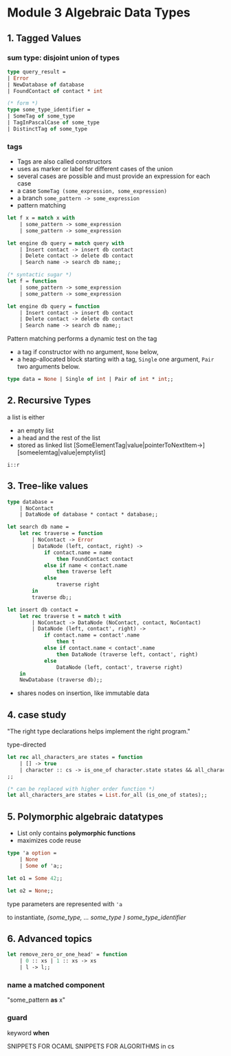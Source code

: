# Module 3 Algebraic Data Types

## 1. Tagged Values

### sum type: disjoint union of types

```ocaml
type query_result =
| Error
| NewDatabase of database
| FoundContact of contact * int

(* form *)
type some_type_identifier =
| SomeTag of some_type
| TagInPascalCase of some_type
| DistinctTag of some_type
```

### tags

- Tags are also called constructors
- uses as marker or label for different cases of the union
- several cases are possible and must provide an expression for each case
- a case `SomeTag (some_expression, some_expression)`
- a branch `some_pattern -> some_expression`
- pattern matching

```ocaml
let f x = match x with
    | some_pattern -> some_expression
    | some_pattern -> some_expression

let engine db query = match query with
    | Insert contact -> insert db contact
    | Delete contact -> delete db contact
    | Search name -> search db name;;

(* syntactic sugar *)
let f = function
    | some_pattern -> some_expression
    | some_pattern -> some_expression

let engine db query = function
    | Insert contact -> insert db contact
    | Delete contact -> delete db contact
    | Search name -> search db name;;
```

Pattern matching performs a dynamic test on the tag

- a tag if constructor with no argument, `None` below,
- a heap-allocated block starting with a tag, `Single` one argument, `Pair` two arguments below.

```ocaml
type data = None | Single of int | Pair of int * int;;
```

## 2. Recursive Types

a list is either

- an empty list
- a head and the rest of the list
- stored as linked list [SomeElementTag|value|pointerToNextItem->][someelemtag|value|emptylist]

`i::r`

## 3. Tree-like values

```ocaml
type database =
    | NoContact
    | DataNode of database * contact * database;;

let search db name =
    let rec traverse = function
        | NoContact -> Error
        | DataNode (left, contact, right) ->
            if contact.name = name
                then FoundContact contact
            else if name < contact.name
                then traverse left
            else
                traverse right
        in
        traverse db;;

let insert db contact =
    let rec traverse t = match t with
        | NoContact -> DataNode (NoContact, contact, NoContact)
        | DataNode (left, contact', right) ->
            if contact.name = contact'.name
                then t
            else if contact.name < contact'.name
                then DataNode (traverse left, contact', right)
            else
                DataNode (left, contact', traverse right)
    in
    NewDatabase (traverse db);;
```

- shares nodes on insertion, like immutable data

## 4. case study

"The right type declarations helps implement the right program."

type-directed

```ocaml
let rec all_characters_are states = function
    | [] -> true
    | character :: cs -> is_one_of character.state states && all_characters_are states cs
;;

(* can be replaced with higher order function *)
let all_characters_are states = List.for_all (is_one_of states);;
```

## 5. Polymorphic algebraic datatypes

- List only contains **polymorphic functions**
- maximizes code reuse

```ocaml
type 'a option =
    | None
    | Some of 'a;;

let o1 = Some 42;;

let o2 = None;;
```

type parameters are represented with `'a`

to instantiate, _(some_type, ... some_type ) some_type_identifier_

## 6. Advanced topics

```ocaml
let remove_zero_or_one_head' = function
    | 0 :: xs | 1 :: xs -> xs
    | l -> l;;
```

### name a matched component

"some_pattern **as** x"

### guard

keyword **when**

SNIPPETS FOR OCAML
SNIPPETS FOR ALGORITHMS in cs
